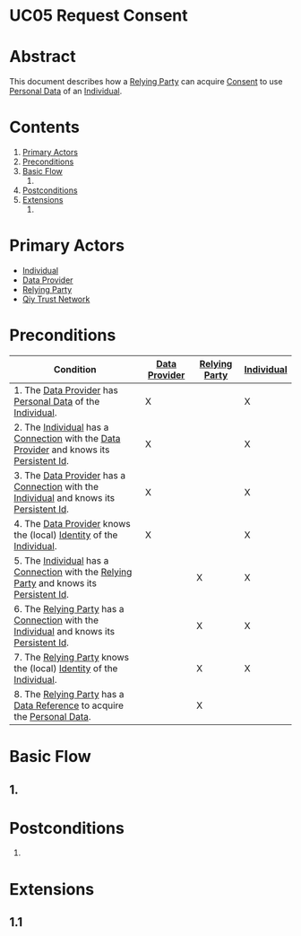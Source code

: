# UC05 Request Consent

# Abstract

This document describes how a [Relying Party](../Definitions.md#relying-party) can acquire [Consent](../Definitions.md#consent) to use [Personal Data](../Definitions.md#personal-data) of an [Individual](../Definitions.md#individual).

# Contents


1. [Primary Actors](#primary-actors)
1. [Preconditions](#preconditions)
1. [Basic Flow](#basic-flow)
	1. [](#1-)
1. [Postconditions](#postconditions)
1. [Extensions](#extensions)
	1. [](#11-)

# Primary Actors

* [Individual](../Definitions.md#individual)
* [Data Provider](../Definitions.md#data-provider)
* [Relying Party](../Definitions.md#relying-party)
* [Qiy Trust Network](../Definitions.md#qiy-trust-network)

# Preconditions

 Condition   | [Data Provider](../Definitions.md#data-provider) | [Relying Party](../Definitions.md#relying-party) | [Individual](../Definitions.md#individual)
------------ | --------------- | --------------- | ------------
1. The [Data Provider](../Definitions.md#data-provider) has [Personal Data](../Definitions.md#personal-data) of the [Individual](../Definitions.md#individual).                                | X |   | X
2. The [Individual](../Definitions.md#individual) has a [Connection](../Definitions.md#connection) with the [Data Provider](../Definitions.md#data-provider) and knows its [Persistent Id](../Definitions.md#persistent-id). | X |   | X
3. The [Data Provider](../Definitions.md#data-provider) has a [Connection](../Definitions.md#connection) with the [Individual](../Definitions.md#individual) and knows its [Persistent Id](../Definitions.md#persistent-id). | X |   | X
4. The [Data Provider](../Definitions.md#data-provider) knows the (local) [Identity](../Definitions.md#identity) of the [Individual](../Definitions.md#individual).                       | X |   | X
5. The [Individual](../Definitions.md#individual) has a [Connection](../Definitions.md#connection) with the [Relying Party](../Definitions.md#relying-party) and knows its [Persistent Id](../Definitions.md#persistent-id). |   | X | X
6. The [Relying Party](../Definitions.md#relying-party) has a [Connection](../Definitions.md#connection) with the [Individual](../Definitions.md#individual) and knows its [Persistent Id](../Definitions.md#persistent-id). |   | X | X
7. The [Relying Party](../Definitions.md#relying-party) knows the (local) [Identity](../Definitions.md#identity) of the [Individual](../Definitions.md#individual).                       |   | X | X
8. The [Relying Party](../Definitions.md#relying-party) has a [Data Reference](../Definitions.md#data-reference) to acquire the [Personal Data](../Definitions.md#personal-data).                  |   | X | 

# Basic Flow

## 1. 

# Postconditions

1.

# Extensions

## 1.1


